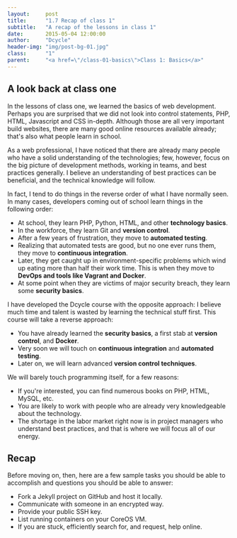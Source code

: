 ```yaml
---
layout:     post
title:      "1.7 Recap of class 1"
subtitle:   "A recap of the lessons in class 1"
date:       2015-05-04 12:00:00
author:     "Dcycle"
header-img: "img/post-bg-01.jpg"
class:      "1"
parent:     "<a href=\"/class-01-basics\">Class 1: Basics</a>"
---
```


A look back at class one
-----

In the lessons of class one, we learned the basics of web development. Perhaps you are surprised that we did not look into control statements, PHP, HTML, Javascript and CSS in-depth. Although those are all very important build websites, there are many good online resources available already; that's also what people learn in school.

As a web professional, I have noticed that there are already many people who have a solid understanding of the technologies; few, however, focus on the big picture of development methods, working in teams, and best practices generally. I believe an understanding of best practices can be beneficial, and the technical knowledge will follow.

In fact, I tend to do things in the reverse order of what I have normally seen. In many cases, developers coming out of school learn things in the following order:

 * At school, they learn PHP, Python, HTML, and other **technology basics**.
 * In the workforce, they learn Git and **version control**.
 * After a few years of frustration, they move to **automated testing**.
 * Realizing that automated tests are good, but no one ever runs them, they move to **continuous integration**.
 * Later, they get caught up in environment-specific problems which wind up eating more than half their work time. This is when they move to **DevOps and tools like Vagrant and Docker**.
 * At some point when they are victims of major security breach, they learn some **security basics**.

I have developed the Dcycle course with the opposite approach: I believe much time and talent is wasted by learning the technical stuff first. This course will take a reverse approach:

 * You have already learned the **security basics**, a first stab at **version control**, and **Docker**.
 * Very soon we will touch on **continuous integration** and **automated testing**.
 * Later on, we will learn advanced **version control techniques**.

We will barely touch programming itself, for a few reasons:

 * If you're interested, you can find numerous books on PHP, HTML, MySQL, etc.
 * You are likely to work with people who are already very knowledgeable about the technology.
 * The shortage in the labor market right now is in project managers who understand best practices, and that is where we will focus all of our energy.

Recap
-----

Before moving on, then, here are a few sample tasks you should be able to accomplish and questions you should be able to answer:

 * Fork a Jekyll project on GitHub and host it locally.
 * Communicate with someone in an encrypted way.
 * Provide your public SSH key.
 * List running containers on your CoreOS VM.
 * If you are stuck, efficiently search for, and request, help online.
